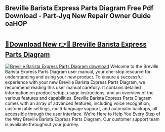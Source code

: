 ## Breville Barista Express Parts Diagram Free Pdf Download - Part-Jyq New Repair Owner Guide oaHOP

# <h2><a href="http://dfnvdg.blite.top/?on=Breville+Barista+Express+Parts+Diagram">🔗Download New 👉🔴 Breville Barista Express Parts Diagram</a></h2>

[![Breville Barista Express Parts Diagram download](https://i.imgur.com/lujVjoI.png)](http://dfnvdg.blite.top/?on=Breville+Barista+Express+Parts+Diagram)
Welcome to the Breville Barista Express Parts Diagram user manual, your one-stop resource for understanding and using your new product. To ensure a successful experience with your new Breville Barista Express Parts Diagram, we recommend reading this user manual carefully. It contains detailed information on product setup, usage instructions, and an overview of the various features and capabilities. Breville Barista Express Parts Diagram comes with an array of advanced features, including voice recognition, customizable settings, multi-language support, and automatic backups, all accessible through the user interface. We're Here to Help You Every Step of the Way Breville Barista Express Parts Diagram. Our customer support team is available throughout your journey.
